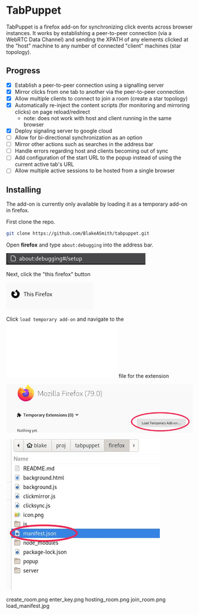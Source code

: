 # TabPuppet

TabPuppet is a firefox add-on for synchronizing click events across browser instances. 
It works by establishing a peer-to-peer connection (via a WebRTC Data Channel) and sending 
the XPATH of any elements clicked at the "host" machine to any number of connected "client" machines (star topology).

## Progress

- [x] Establish a peer-to-peer connection using a signalling server
- [x] Mirror clicks from one tab to another via the peer-to-peer connection
- [x] Allow multiple clients to connect to join a room (create a star topology)
- [x] Automatically re-inject the content scripts (for monitoring and mirroring clicks) on page reload/redirect
    - note: does not work with host and client running in the same browser
- [x] Deploy signaling server to google cloud
- [ ] Allow for bi-directional synchronization as an option 
- [ ] Mirror other actions such as searches in the address bar
- [ ] Handle errors regarding host and clients becoming out of sync
- [ ] Add configuration of the start URL to the popup instead of using the current active tab's URL
- [ ] Allow multiple active sessions to be hosted from a single browser

## Installing

The add-on is currently only available by loading it as a temporary add-on in firefox.

First clone the repo.

```sh
git clone https://github.com/BlakeASmith/tabpuppet.git
```

Open **firefox** and type `about:debugging` into the address bar.

![](docs/images/about_debugging.jpg)

Next, click the "this firefox" button

![](docs/images/this_firefox.png)

Click `load temporary add-on` and navigate to the ![manifest.json](firefox/manifest.json) file for the extension

![](docs/images/load_temp_addon.jpg)

![](docs/images/load_manifest.jpg)


create_room.png
enter_key.png
hosting_room.png
join_room.png
load_manifest.jpg



